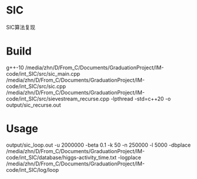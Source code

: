 # SIC
SIC算法复现

# Build
g++-10 /media/zhn/D/From_C/Documents/GraduationProject/IM-code/int_SIC/src/sic_main.cpp /media/zhn/D/From_C/Documents/GraduationProject/IM-code/int_SIC/src/sic.cpp /media/zhn/D/From_C/Documents/GraduationProject/IM-code/int_SIC/src/sievestream_recurse.cpp -lpthread -std=c++20 -o output/sic_recurse.out

# Usage
output/sic_loop.out -u 2000000 -beta 0.1 -k 50 -n 250000 -l 5000 -dbplace /media/zhn/D/From_C/Documents/GraduationProject/IM-code/int_SIC/database/higgs-activity_time.txt -logplace /media/zhn/D/From_C/Documents/GraduationProject/IM-code/int_SIC/log/loop